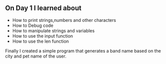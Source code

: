 ## On Day 1 I learned about 
- How to print strings,numbers and other characters
- How to Debug code
- How to manipulate strings and variables
- How to use the input function
- How to use the len function

Finally I created a simple program that generates a band name based on the city and pet name of the user.